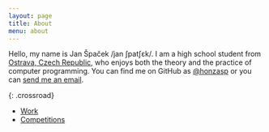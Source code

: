 ```yaml
---
layout: page
title: About
menu: about
---
```


Hello, my name is Jan Špaček /jan ʃpatʃɛk/. I am a&nbsp;high school student from
[Ostrava, Czech
Republic](https://www.google.com/maps/place/Ostrava,+Czech+Republic/@49.8786272,16.9643538,6z/),
who enjoys both the theory and the practice of computer programming. You can
find me on GitHub as [@honzasp](https://github.com/honzasp) or you can [send me
an email](mailto:patek.mail@gmail.com).

{: .crossroad}
- [Work](/about/work.html)
- [Competitions](/about/competitions.html)
